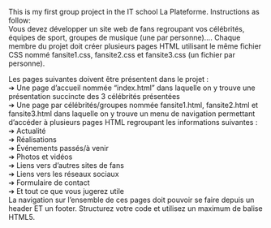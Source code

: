 This is my first group project in the IT school La Plateforme. Instructions as follow:  
Vous devez développer un site web de fans regroupant vos célébrités,
équipes de sport, groupes de musique (une par personne)…. Chaque membre
du projet doit créer plusieurs pages HTML utilisant le même fichier CSS
nommé fansite1.css, fansite2.css et fansite3.css (un fichier par personne).  

Les pages suivantes doivent être présentent dans le projet :  
➔ Une page d’accueil nommée “index.html” dans laquelle on y trouve
une présentation succincte des 3 célébrités présentées  
➔ Une page par célébrités/groupes nommée fansite1.html,
fansite2.html et fansite3.html dans laquelle on y trouve un menu de
navigation permettant d’accéder à plusieurs pages HTML regroupant
les informations suivantes :  
➔ Actualité  
➔ Réalisations  
➔ Événements passés/à venir  
➔ Photos et vidéos  
➔ Liens vers d’autres sites de fans  
➔ Liens vers les réseaux sociaux  
➔ Formulaire de contact  
➔ Et tout ce que vous jugerez utile  
La navigation sur l’ensemble de ces pages doit pouvoir se faire depuis un
header ET un footer. Structurez votre code et utilisez un maximum de balise
HTML5.
